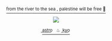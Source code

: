 <p align="center">
<a href="https://x.com/barefacelino/status/1791041334683255200">
  <sup>from the river to the sea , palestine will be free 🍉</sup>
<p align="center">

  <p align="center">
  <img src="https://i.imgur.com/prhHQyD.jpeg" />
</p>

  </p> 
<p align="center">
  <sup> a͟s͟t͟r͟o͟ ‎ ‎  ♨ ‎  k͟y͟o͟ </sup></sup>
<p align="center">


